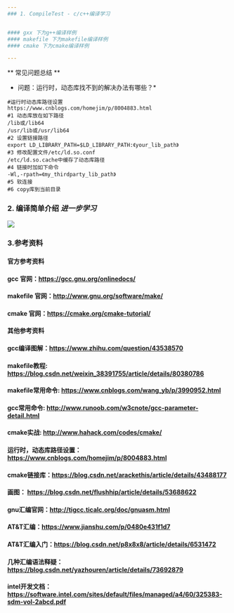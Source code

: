 ```yaml
---
### 1. CompileTest - c/c++编译学习


#### gxx 下为g++编译样例
#### makefile 下为makefile编译样例
#### cmake 下为cmake编译样例

---
```



** 常见问题总结 **

* 问题：运行时，动态库找不到的解决办法有哪些？*
```
#运行时动态库路径设置
https://www.cnblogs.com/homejim/p/8004883.html
#1 动态库放在如下路径
/lib或/lib64
/usr/lib或/usr/lib64
#2 设置链接路径
export LD_LIBRARY_PATH=$LD_LIBRARY_PATH:《your_lib_path》
#3 修改配置文件/etc/ld.so.conf
/etc/ld.so.cache中缓存了动态库路径
#4 链接时加如下命令
-Wl,-rpath=《my_thirdparty_lib_path》
#5 软连接
#6 copy库到当前目录
```
### 2. 编译简单介绍 *进一步学习*
![](./doc/compile.png) 

### 3.参考资料

#### 官方参考资料
#### gcc 官网：https://gcc.gnu.org/onlinedocs/
#### makefile 官网：http://www.gnu.org/software/make/
#### cmake 官网：https://cmake.org/cmake-tutorial/

#### 其他参考资料
#### gcc编译图解：https://www.zhihu.com/question/43538570
#### makefile教程: https://blog.csdn.net/weixin_38391755/article/details/80380786
#### makefile常用命令: https://www.cnblogs.com/wang_yb/p/3990952.html
#### gcc常用命令: http://www.runoob.com/w3cnote/gcc-parameter-detail.html
#### cmake实战: http://www.hahack.com/codes/cmake/
#### 运行时，动态库路径设置：https://www.cnblogs.com/homejim/p/8004883.html
#### cmake链接库：https://blog.csdn.net/arackethis/article/details/43488177
#### 画图： https://blog.csdn.net/flushhip/article/details/53688622
#### gnu汇编官网：http://tigcc.ticalc.org/doc/gnuasm.html
#### AT&T汇编：https://www.jianshu.com/p/0480e431f1d7
#### AT&T汇编入门：https://blog.csdn.net/p8x8x8/article/details/6531472
#### 几种汇编语法释疑：https://blog.csdn.net/yazhouren/article/details/73692879
#### intel开发文档：https://software.intel.com/sites/default/files/managed/a4/60/325383-sdm-vol-2abcd.pdf

